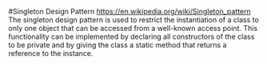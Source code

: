 #Singleton Design Pattern
https://en.wikipedia.org/wiki/Singleton_pattern
The singleton design pattern is used to restrict the instantiation of a class to only one object that can be accessed from a well-known access point.
This functionality can be implemented by declaring all constructors of the class to be private and by giving the class a static method that returns a reference to the instance.
